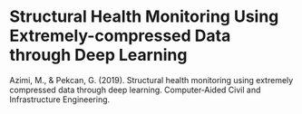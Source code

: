 # Structural Health Monitoring Using Extremely-compressed Data through Deep Learning

Azimi, M., & Pekcan, G. (2019). Structural health monitoring using extremely compressed data through deep learning. Computer‐Aided Civil and Infrastructure Engineering.
